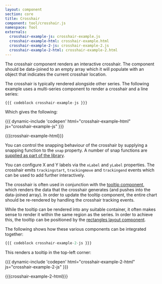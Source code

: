 ```yaml
---
layout: component
section: core
title: Crosshair
component: tool/crosshair.js
namespace: Tool
externals:
  crosshair-example-js: crosshair-example.js
  crosshair-example-html: crosshair-example.html
  crosshair-example-2-js: crosshair-example-2.js
  crosshair-example-2-html: crosshair-example-2.html
---
```


The crosshair component renders an interactive crosshair. The component should be data-joined to an empty array which it will populate with an object that indicates the current crosshair location.

The crosshair is typically rendered alongside other series. The following example uses a multi-series component to render a crosshair and a line series:

```js
{{{ codeblock crosshair-example-js }}}
```

Which gives the following:

{{{ dynamic-include 'codepen' html="crosshair-example-html" js="crosshair-example-js" }}}

{{{crosshair-example-html}}}
<script type="text/javascript">
{{{crosshair-example-js}}}
</script>

You can control the snapping behaviour of the crosshair by supplying a snapping function to the `snap` property. A number of snap functions are [supplied as part of the library]({{package.repository.url}}/blob/master/src/util/snap.js).

You can configure X and Y labels via the `xLabel` and `yLabel` properties. The crosshair emits `trackingstart`, `trackingmove` and `trackingend` events which can be used to add further interactively.

The crosshair is often used in conjunction with the [tooltip component](/components/chart/tooltip.html), which renders the data that the crosshair generates (and pushes into the data-joined array). In order to update the tooltip component, the entire chart should be re-rendered by handling the crosshair tracking events.

While the tooltip can be rendered into any suitable container, it often makes sense to render it within the same region as the series. In order to achieve this, the tooltip can be positioned by the [rectangles layout component](/components/layout/rectangles.html).

The following shows how these various components can be integrated together:

```js
{{{ codeblock crosshair-example-2-js }}}
```

This renders a tooltip in the top-left corner:

{{{ dynamic-include 'codepen' html="crosshair-example-2-html" js="crosshair-example-2-js" }}}

{{{crosshair-example-2-html}}}
<script type="text/javascript">
{{{crosshair-example-2-js}}}
</script>
